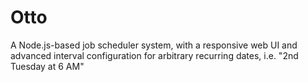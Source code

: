 # Otto
A Node.js-based job scheduler system, with a responsive web UI and advanced interval configuration for arbitrary recurring dates, i.e. "2nd Tuesday at 6 AM"